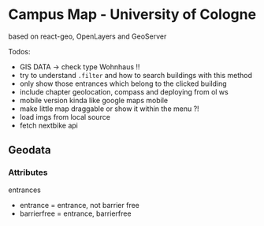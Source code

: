 # Campus Map - University of Cologne

based on react-geo, OpenLayers and GeoServer

Todos:

- GIS DATA -> check type Wohnhaus !!
- try to understand `.filter` and how to search buildings with this method
- only show those entrances which belong to the clicked building
- include chapter geolocation, compass and deploying from ol ws
- mobile version kinda like google maps mobile
- make little map draggable or show it within the menu ?!
- load imgs from local source
- fetch nextbike api

## Geodata

### Attributes

entrances

- entrance = entrance, not barrier free
- barrierfree = entrance, barrierfree
